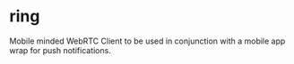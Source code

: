 # ring
Mobile minded WebRTC Client to be used in conjunction with a mobile app wrap for push notifications.
